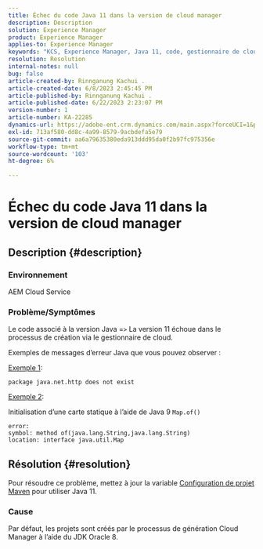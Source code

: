 ```yaml
---
title: Échec du code Java 11 dans la version de cloud manager
description: Description
solution: Experience Manager
product: Experience Manager
applies-to: Experience Manager
keywords: "KCS, Experience Manager, Java 11, code, gestionnaire de cloud,"
resolution: Resolution
internal-notes: null
bug: false
article-created-by: Rinnganung Kachui .
article-created-date: 6/8/2023 2:45:45 PM
article-published-by: Rinnganung Kachui .
article-published-date: 6/22/2023 2:23:07 PM
version-number: 1
article-number: KA-22285
dynamics-url: https://adobe-ent.crm.dynamics.com/main.aspx?forceUCI=1&pagetype=entityrecord&etn=knowledgearticle&id=6f0f6424-0b06-ee11-8f6e-6045bd006793
exl-id: 713af580-dd8c-4a99-8579-9acbdefa5e79
source-git-commit: aa6a79635380eda913ddd95da0f2b97fc975356e
workflow-type: tm+mt
source-wordcount: '103'
ht-degree: 6%

---
```


# Échec du code Java 11 dans la version de cloud manager

## Description {#description}


### <b>Environnement</b>

AEM Cloud Service

### <b>Problème/Symptômes</b>

Le code associé à la version Java =`>`  La version 11 échoue dans le processus de création via le gestionnaire de cloud.

Exemples de messages d’erreur Java que vous pouvez observer :

<u>Exemple 1</u>:


```
package java.net.http does not exist
```


<u>Exemple 2</u>:

Initialisation d’une carte statique à l’aide de Java 9 `Map.of()`


```
error:
symbol: method of(java.lang.String,java.lang.String)
location: interface java.util.Map
```



## Résolution {#resolution}


Pour résoudre ce problème, mettez à jour la variable [Configuration de projet Maven](https://experienceleague.adobe.com/docs/experience-manager-cloud-manager/content/getting-started/project-creation/build-environment.html#maven-toolchains) pour utiliser Java 11.

### <b>Cause</b>

Par défaut, les projets sont créés par le processus de génération Cloud Manager à l’aide du JDK Oracle 8.
